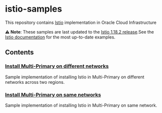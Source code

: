 # istio-samples

This repository contains [Istio](https://istio.io/) implementation in Oracle Cloud Infrastructure

**⚠️ Note**: These samples are last updated to the [Istio 1.18.2 release](https://github.com/istio/istio/releases/).See the [Istio documentation](https://istio.io/) for the most up-to-date examples.

## Contents

### [Install Multi-Primary on different networks](/istio-samples/multi-primary-diff-nw-oci/)

Sample implementation of installing Istio in Multi-Primary on different networks across two regions.


### [Install Multi-Primary on same networks](/istio-samples/multi-primary-same-nw-oci/)

Sample implementation of installing Istio in Multi-Primary on same network.